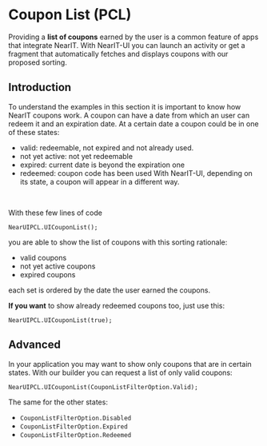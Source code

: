 # Coupon List (PCL)

Providing a **list of coupons** earned by the user is a common feature of apps that integrate NearIT. With NearIT-UI you can launch an activity or get a fragment that automatically fetches and displays coupons with our proposed sorting.

## Introduction

To understand the examples in this section it is important to know how NearIT coupons work. A coupon can have a date from which an user can redeem it and an expiration date. At a certain date a coupon could be in one of these states:

- valid: redeemable, not expired and not already used.
- not yet active: not yet redeemable
- expired: current date is beyond the expiration one
- redeemed: coupon code has been used With NearIT-UI, depending on its state, a coupon will appear in a different way.
<br>

With these few lines of code

```
NearUIPCL.UICouponList();
```
you are able to show the list of coupons with this sorting rationale:

- valid coupons
- not yet active coupons
- expired coupons

each set is ordered by the date the user earned the coupons.

**If you want** to show already redeemed coupons too, just use this:

```
NearUIPCL.UICouponList(true);
```

## Advanced

In your application you may want to show only coupons that are in certain states. With our builder you can request a list of only valid coupons:

```
NearUIPCL.UICouponList(CouponListFilterOption.Valid);
```
The same for the other states:

-  ``` CouponListFilterOption.Disabled ```
- ``` CouponListFilterOption.Expired ```
- ``` CouponListFilterOption.Redeemed ```
